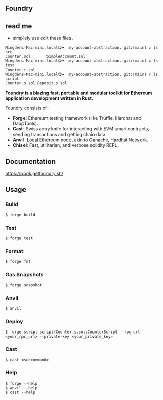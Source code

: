 ## Foundry

## read me

* simplely use edit these files.

```
Mingders-Mac-mini.local😋➜  my-account-abstraction. git:(main) ✗ ls src
Counter.sol       SimpleAccount.sol
Mingders-Mac-mini.local😋➜  my-account-abstraction. git:(main) ✗ ls test
Counter.t.sol
Mingders-Mac-mini.local😋➜  my-account-abstraction. git:(main) ✗ ls script
Counter.s.sol Deposit.s.sol

```

**Foundry is a blazing fast, portable and modular toolkit for Ethereum application development written in Rust.**

Foundry consists of:

-   **Forge**: Ethereum testing framework (like Truffle, Hardhat and DappTools).
-   **Cast**: Swiss army knife for interacting with EVM smart contracts, sending transactions and getting chain data.
-   **Anvil**: Local Ethereum node, akin to Ganache, Hardhat Network.
-   **Chisel**: Fast, utilitarian, and verbose solidity REPL.

## Documentation

https://book.getfoundry.sh/

## Usage

### Build

```shell
$ forge build
```

### Test

```shell
$ forge test
```

### Format

```shell
$ forge fmt
```

### Gas Snapshots

```shell
$ forge snapshot
```

### Anvil

```shell
$ anvil
```

### Deploy

```shell
$ forge script script/Counter.s.sol:CounterScript --rpc-url <your_rpc_url> --private-key <your_private_key>
```

### Cast

```shell
$ cast <subcommand>
```

### Help

```shell
$ forge --help
$ anvil --help
$ cast --help
```
